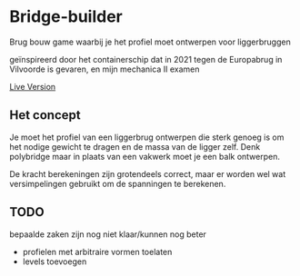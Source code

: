 # Bridge-builder
 Brug bouw game waarbij je het profiel moet ontwerpen voor liggerbruggen

 geïnspireerd door het containerschip dat in 2021 tegen de Europabrug in Vilvoorde is gevaren, en mijn mechanica II examen

 [Live Version](https://rawcdn.githack.com/wiskiv1/Bridge-builder/fbb9ed8b2220a7dd43441f7cf5d69f3585e23218/index.html)

## Het concept
Je moet het profiel van een liggerbrug ontwerpen die sterk genoeg is om het nodige gewicht te dragen en de massa van de ligger zelf.
Denk polybridge maar in plaats van een vakwerk moet je een balk ontwerpen.

De kracht berekeningen zijn grotendeels correct, maar er worden wel wat versimpelingen gebruikt om de spanningen te berekenen.

## TODO
 bepaalde zaken zijn nog niet klaar/kunnen nog beter

 - profielen met arbitraire vormen toelaten
 - levels toevoegen
